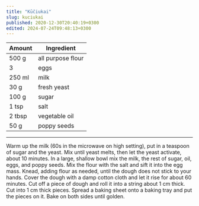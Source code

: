 ```yaml
---
title: "Kūčiukai"
slug: kuciukai
published: 2020-12-30T20:40:19+0300
edited: 2024-07-24T09:48:13+0300
---
```


 Amount | Ingredient
 ------ | ------
 500 g  | all purpose flour
 3      | eggs
 250 ml | milk
 30 g   | fresh yeast
 100 g  | sugar
 1 tsp  | salt
 2 tbsp | vegetable oil
 50 g   | poppy seeds

 ---

Warm up the milk (60s in the microwave on high setting), put in a teaspoon of sugar and the yeast. Mix until yeast melts, then let the yeast activate, about 10 minutes. In a large, shallow bowl mix the milk, the rest of sugar, oil, eggs, and poppy seeds. Mix the flour with the salt and sift it into the egg mass. Knead, adding flour as needed, until the dough does not stick to your hands. Cover the dough with a damp cotton cloth and let it rise for about 60 minutes.
Cut off a piece of dough and roll it into a string about 1 cm thick. Cut into 1 cm thick pieces. Spread a baking sheet onto a baking tray and put the pieces on it. Bake on both sides until golden.
